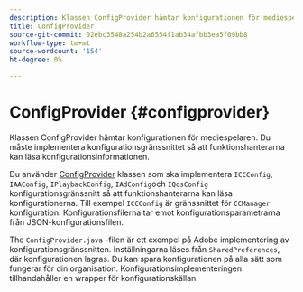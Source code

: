 ```yaml
---
description: Klassen ConfigProvider hämtar konfigurationen för mediespelaren. Du måste implementera konfigurationsgränssnittet så att funktionshanterarna kan läsa konfigurationsinformationen.
title: ConfigProvider
source-git-commit: 02ebc3548a254b2a6554f1ab34afbb3ea5f09bb8
workflow-type: tm+mt
source-wordcount: '154'
ht-degree: 0%

---
```


# ConfigProvider {#configprovider}

Klassen ConfigProvider hämtar konfigurationen för mediespelaren. Du måste implementera konfigurationsgränssnittet så att funktionshanterarna kan läsa konfigurationsinformationen.

Du använder [ConfigProvider](https://help.adobe.com/en_US/primetime/api/reference_implementation/android/javadoc/com/adobe/primetime/reference/config/ConfigProvider.html) klassen som ska implementera `ICCConfig`, `IAAConfig`, `IPlaybackConfig`, `IAdConfig`och `IQosConfig` konfigurationsgränssnitt så att funktionshanterarna kan läsa konfigurationerna. Till exempel `ICCConfig` är gränssnittet för `CCManager` konfiguration. Konfigurationsfilerna tar emot konfigurationsparametrarna från JSON-konfigurationsfilen.

The `ConfigProvider.java` -filen är ett exempel på Adobe implementering av konfigurationsgränssnitten. Inställningarna läses från `SharedPreferences`, där konfigurationen lagras. Du kan spara konfigurationen på alla sätt som fungerar för din organisation. Konfigurationsimplementeringen tillhandahåller en wrapper för konfigurationskällan.
